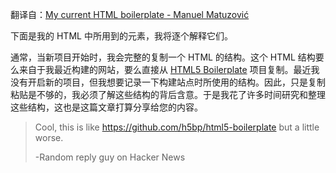 翻译自：[My current HTML boilerplate - Manuel Matuzović](https://www.matuzo.at/blog/html-boilerplate/)



下面是我的 HTML 中所用到的元素，我将逐个解释它们。



通常，当新项目开始时，我会完整的复制一个 HTML 的结构。这个 HTML 结构要么来自于我最近构建的网站，要么直接从 [HTML5 Boilerplate](https://html5boilerplate.com/) 项目复制。最近我没有开启新的项目，但我想要记录一下构建站点时所使用的结构。因此，只是复制粘贴是不够的，我必须了解这些结构的背后含意。于是我花了许多时间研究和整理这些结构，这也是这篇文章打算分享给您的内容。



> Cool, this is like https://github.com/h5bp/html5-boilerplate but a little worse.
>
> -Random reply guy on Hacker News





